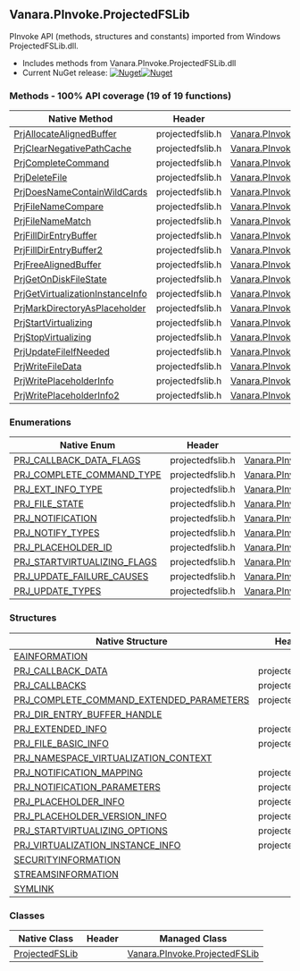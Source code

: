 ## Vanara.PInvoke.ProjectedFSLib  
PInvoke API (methods, structures and constants) imported from Windows ProjectedFSLib.dll.

- Includes methods from Vanara.PInvoke.ProjectedFSLib.dll  
- Current NuGet release: [![Nuget](https://img.shields.io/nuget/v/Vanara.PInvoke.ProjectedFSLib?logo=nuget&style=flat-square)![Nuget](https://img.shields.io/nuget/dt/Vanara.PInvoke.ProjectedFSLib?label=%20&style=flat-square)](https://www.nuget.org/packages/Vanara.PInvoke.ProjectedFSLib)  
### Methods - 100% API coverage (19 of 19 functions)  
Native Method | Header | Managed Method  
--- | --- | ---  
[PrjAllocateAlignedBuffer](https://www.google.com/search?num=5&q=PrjAllocateAlignedBuffer+site%3Alearn.microsoft.com) | projectedfslib.h | [Vanara.PInvoke.ProjectedFSLib.PrjAllocateAlignedBuffer](https://github.com/dahall/Vanara/search?l=C%23&q=PrjAllocateAlignedBuffer)  
[PrjClearNegativePathCache](https://www.google.com/search?num=5&q=PrjClearNegativePathCache+site%3Alearn.microsoft.com) | projectedfslib.h | [Vanara.PInvoke.ProjectedFSLib.PrjClearNegativePathCache](https://github.com/dahall/Vanara/search?l=C%23&q=PrjClearNegativePathCache)  
[PrjCompleteCommand](https://www.google.com/search?num=5&q=PrjCompleteCommand+site%3Alearn.microsoft.com) | projectedfslib.h | [Vanara.PInvoke.ProjectedFSLib.PrjCompleteCommand](https://github.com/dahall/Vanara/search?l=C%23&q=PrjCompleteCommand)  
[PrjDeleteFile](https://www.google.com/search?num=5&q=PrjDeleteFile+site%3Alearn.microsoft.com) | projectedfslib.h | [Vanara.PInvoke.ProjectedFSLib.PrjDeleteFile](https://github.com/dahall/Vanara/search?l=C%23&q=PrjDeleteFile)  
[PrjDoesNameContainWildCards](https://www.google.com/search?num=5&q=PrjDoesNameContainWildCards+site%3Alearn.microsoft.com) | projectedfslib.h | [Vanara.PInvoke.ProjectedFSLib.PrjDoesNameContainWildCards](https://github.com/dahall/Vanara/search?l=C%23&q=PrjDoesNameContainWildCards)  
[PrjFileNameCompare](https://www.google.com/search?num=5&q=PrjFileNameCompare+site%3Alearn.microsoft.com) | projectedfslib.h | [Vanara.PInvoke.ProjectedFSLib.PrjFileNameCompare](https://github.com/dahall/Vanara/search?l=C%23&q=PrjFileNameCompare)  
[PrjFileNameMatch](https://www.google.com/search?num=5&q=PrjFileNameMatch+site%3Alearn.microsoft.com) | projectedfslib.h | [Vanara.PInvoke.ProjectedFSLib.PrjFileNameMatch](https://github.com/dahall/Vanara/search?l=C%23&q=PrjFileNameMatch)  
[PrjFillDirEntryBuffer](https://www.google.com/search?num=5&q=PrjFillDirEntryBuffer+site%3Alearn.microsoft.com) | projectedfslib.h | [Vanara.PInvoke.ProjectedFSLib.PrjFillDirEntryBuffer](https://github.com/dahall/Vanara/search?l=C%23&q=PrjFillDirEntryBuffer)  
[PrjFillDirEntryBuffer2](https://www.google.com/search?num=5&q=PrjFillDirEntryBuffer2+site%3Alearn.microsoft.com) | projectedfslib.h | [Vanara.PInvoke.ProjectedFSLib.PrjFillDirEntryBuffer2](https://github.com/dahall/Vanara/search?l=C%23&q=PrjFillDirEntryBuffer2)  
[PrjFreeAlignedBuffer](https://www.google.com/search?num=5&q=PrjFreeAlignedBuffer+site%3Alearn.microsoft.com) | projectedfslib.h | [Vanara.PInvoke.ProjectedFSLib.PrjFreeAlignedBuffer](https://github.com/dahall/Vanara/search?l=C%23&q=PrjFreeAlignedBuffer)  
[PrjGetOnDiskFileState](https://www.google.com/search?num=5&q=PrjGetOnDiskFileState+site%3Alearn.microsoft.com) | projectedfslib.h | [Vanara.PInvoke.ProjectedFSLib.PrjGetOnDiskFileState](https://github.com/dahall/Vanara/search?l=C%23&q=PrjGetOnDiskFileState)  
[PrjGetVirtualizationInstanceInfo](https://www.google.com/search?num=5&q=PrjGetVirtualizationInstanceInfo+site%3Alearn.microsoft.com) | projectedfslib.h | [Vanara.PInvoke.ProjectedFSLib.PrjGetVirtualizationInstanceInfo](https://github.com/dahall/Vanara/search?l=C%23&q=PrjGetVirtualizationInstanceInfo)  
[PrjMarkDirectoryAsPlaceholder](https://www.google.com/search?num=5&q=PrjMarkDirectoryAsPlaceholder+site%3Alearn.microsoft.com) | projectedfslib.h | [Vanara.PInvoke.ProjectedFSLib.PrjMarkDirectoryAsPlaceholder](https://github.com/dahall/Vanara/search?l=C%23&q=PrjMarkDirectoryAsPlaceholder)  
[PrjStartVirtualizing](https://www.google.com/search?num=5&q=PrjStartVirtualizing+site%3Alearn.microsoft.com) | projectedfslib.h | [Vanara.PInvoke.ProjectedFSLib.PrjStartVirtualizing](https://github.com/dahall/Vanara/search?l=C%23&q=PrjStartVirtualizing)  
[PrjStopVirtualizing](https://www.google.com/search?num=5&q=PrjStopVirtualizing+site%3Alearn.microsoft.com) | projectedfslib.h | [Vanara.PInvoke.ProjectedFSLib.PrjStopVirtualizing](https://github.com/dahall/Vanara/search?l=C%23&q=PrjStopVirtualizing)  
[PrjUpdateFileIfNeeded](https://www.google.com/search?num=5&q=PrjUpdateFileIfNeeded+site%3Alearn.microsoft.com) | projectedfslib.h | [Vanara.PInvoke.ProjectedFSLib.PrjUpdateFileIfNeeded](https://github.com/dahall/Vanara/search?l=C%23&q=PrjUpdateFileIfNeeded)  
[PrjWriteFileData](https://www.google.com/search?num=5&q=PrjWriteFileData+site%3Alearn.microsoft.com) | projectedfslib.h | [Vanara.PInvoke.ProjectedFSLib.PrjWriteFileData](https://github.com/dahall/Vanara/search?l=C%23&q=PrjWriteFileData)  
[PrjWritePlaceholderInfo](https://www.google.com/search?num=5&q=PrjWritePlaceholderInfo+site%3Alearn.microsoft.com) | projectedfslib.h | [Vanara.PInvoke.ProjectedFSLib.PrjWritePlaceholderInfo](https://github.com/dahall/Vanara/search?l=C%23&q=PrjWritePlaceholderInfo)  
[PrjWritePlaceholderInfo2](https://www.google.com/search?num=5&q=PrjWritePlaceholderInfo2+site%3Alearn.microsoft.com) | projectedfslib.h | [Vanara.PInvoke.ProjectedFSLib.PrjWritePlaceholderInfo2](https://github.com/dahall/Vanara/search?l=C%23&q=PrjWritePlaceholderInfo2)  
### Enumerations  
Native Enum | Header | Managed Enum  
--- | --- | ---  
[PRJ_CALLBACK_DATA_FLAGS](https://www.google.com/search?num=5&q=PRJ_CALLBACK_DATA_FLAGS+site%3Alearn.microsoft.com) | projectedfslib.h | [Vanara.PInvoke.ProjectedFSLib.PRJ_CALLBACK_DATA_FLAGS](https://github.com/dahall/Vanara/search?l=C%23&q=PRJ_CALLBACK_DATA_FLAGS)  
[PRJ_COMPLETE_COMMAND_TYPE](https://www.google.com/search?num=5&q=PRJ_COMPLETE_COMMAND_TYPE+site%3Alearn.microsoft.com) | projectedfslib.h | [Vanara.PInvoke.ProjectedFSLib.PRJ_COMPLETE_COMMAND_TYPE](https://github.com/dahall/Vanara/search?l=C%23&q=PRJ_COMPLETE_COMMAND_TYPE)  
[PRJ_EXT_INFO_TYPE](https://www.google.com/search?num=5&q=PRJ_EXT_INFO_TYPE+site%3Alearn.microsoft.com) | projectedfslib.h | [Vanara.PInvoke.ProjectedFSLib.PRJ_EXT_INFO_TYPE](https://github.com/dahall/Vanara/search?l=C%23&q=PRJ_EXT_INFO_TYPE)  
[PRJ_FILE_STATE](https://www.google.com/search?num=5&q=PRJ_FILE_STATE+site%3Alearn.microsoft.com) | projectedfslib.h | [Vanara.PInvoke.ProjectedFSLib.PRJ_FILE_STATE](https://github.com/dahall/Vanara/search?l=C%23&q=PRJ_FILE_STATE)  
[PRJ_NOTIFICATION](https://www.google.com/search?num=5&q=PRJ_NOTIFICATION+site%3Alearn.microsoft.com) | projectedfslib.h | [Vanara.PInvoke.ProjectedFSLib.PRJ_NOTIFICATION](https://github.com/dahall/Vanara/search?l=C%23&q=PRJ_NOTIFICATION)  
[PRJ_NOTIFY_TYPES](https://www.google.com/search?num=5&q=PRJ_NOTIFY_TYPES+site%3Alearn.microsoft.com) | projectedfslib.h | [Vanara.PInvoke.ProjectedFSLib.PRJ_NOTIFY_TYPES](https://github.com/dahall/Vanara/search?l=C%23&q=PRJ_NOTIFY_TYPES)  
[PRJ_PLACEHOLDER_ID](https://www.google.com/search?num=5&q=PRJ_PLACEHOLDER_ID+site%3Alearn.microsoft.com) | projectedfslib.h | [Vanara.PInvoke.ProjectedFSLib.PRJ_PLACEHOLDER_ID](https://github.com/dahall/Vanara/search?l=C%23&q=PRJ_PLACEHOLDER_ID)  
[PRJ_STARTVIRTUALIZING_FLAGS](https://www.google.com/search?num=5&q=PRJ_STARTVIRTUALIZING_FLAGS+site%3Alearn.microsoft.com) | projectedfslib.h | [Vanara.PInvoke.ProjectedFSLib.PRJ_STARTVIRTUALIZING_FLAGS](https://github.com/dahall/Vanara/search?l=C%23&q=PRJ_STARTVIRTUALIZING_FLAGS)  
[PRJ_UPDATE_FAILURE_CAUSES](https://www.google.com/search?num=5&q=PRJ_UPDATE_FAILURE_CAUSES+site%3Alearn.microsoft.com) | projectedfslib.h | [Vanara.PInvoke.ProjectedFSLib.PRJ_UPDATE_FAILURE_CAUSES](https://github.com/dahall/Vanara/search?l=C%23&q=PRJ_UPDATE_FAILURE_CAUSES)  
[PRJ_UPDATE_TYPES](https://www.google.com/search?num=5&q=PRJ_UPDATE_TYPES+site%3Alearn.microsoft.com) | projectedfslib.h | [Vanara.PInvoke.ProjectedFSLib.PRJ_UPDATE_TYPES](https://github.com/dahall/Vanara/search?l=C%23&q=PRJ_UPDATE_TYPES)  
### Structures  
Native Structure | Header | Managed Structure  
--- | --- | ---  
[EAINFORMATION](https://www.google.com/search?num=5&q=EAINFORMATION+site%3Alearn.microsoft.com) |  | [Vanara.PInvoke.ProjectedFSLib.PRJ_PLACEHOLDER_INFO.EAINFORMATION](https://github.com/dahall/Vanara/search?l=C%23&q=EAINFORMATION)  
[PRJ_CALLBACK_DATA](https://www.google.com/search?num=5&q=PRJ_CALLBACK_DATA+site%3Alearn.microsoft.com) | projectedfslib.h | [Vanara.PInvoke.ProjectedFSLib.PRJ_CALLBACK_DATA](https://github.com/dahall/Vanara/search?l=C%23&q=PRJ_CALLBACK_DATA)  
[PRJ_CALLBACKS](https://www.google.com/search?num=5&q=PRJ_CALLBACKS+site%3Alearn.microsoft.com) | projectedfslib.h | [Vanara.PInvoke.ProjectedFSLib.PRJ_CALLBACKS](https://github.com/dahall/Vanara/search?l=C%23&q=PRJ_CALLBACKS)  
[PRJ_COMPLETE_COMMAND_EXTENDED_PARAMETERS](https://www.google.com/search?num=5&q=PRJ_COMPLETE_COMMAND_EXTENDED_PARAMETERS+site%3Alearn.microsoft.com) | projectedfslib.h | [Vanara.PInvoke.ProjectedFSLib.PRJ_COMPLETE_COMMAND_EXTENDED_PARAMETERS](https://github.com/dahall/Vanara/search?l=C%23&q=PRJ_COMPLETE_COMMAND_EXTENDED_PARAMETERS)  
[PRJ_DIR_ENTRY_BUFFER_HANDLE](https://www.google.com/search?num=5&q=PRJ_DIR_ENTRY_BUFFER_HANDLE+site%3Alearn.microsoft.com) |  | [Vanara.PInvoke.ProjectedFSLib.PRJ_DIR_ENTRY_BUFFER_HANDLE](https://github.com/dahall/Vanara/search?l=C%23&q=PRJ_DIR_ENTRY_BUFFER_HANDLE)  
[PRJ_EXTENDED_INFO](https://www.google.com/search?num=5&q=PRJ_EXTENDED_INFO+site%3Alearn.microsoft.com) | projectedfslib.h | [Vanara.PInvoke.ProjectedFSLib.PRJ_EXTENDED_INFO](https://github.com/dahall/Vanara/search?l=C%23&q=PRJ_EXTENDED_INFO)  
[PRJ_FILE_BASIC_INFO](https://www.google.com/search?num=5&q=PRJ_FILE_BASIC_INFO+site%3Alearn.microsoft.com) | projectedfslib.h | [Vanara.PInvoke.ProjectedFSLib.PRJ_FILE_BASIC_INFO](https://github.com/dahall/Vanara/search?l=C%23&q=PRJ_FILE_BASIC_INFO)  
[PRJ_NAMESPACE_VIRTUALIZATION_CONTEXT](https://www.google.com/search?num=5&q=PRJ_NAMESPACE_VIRTUALIZATION_CONTEXT+site%3Alearn.microsoft.com) |  | [Vanara.PInvoke.ProjectedFSLib.PRJ_NAMESPACE_VIRTUALIZATION_CONTEXT](https://github.com/dahall/Vanara/search?l=C%23&q=PRJ_NAMESPACE_VIRTUALIZATION_CONTEXT)  
[PRJ_NOTIFICATION_MAPPING](https://www.google.com/search?num=5&q=PRJ_NOTIFICATION_MAPPING+site%3Alearn.microsoft.com) | projectedfslib.h | [Vanara.PInvoke.ProjectedFSLib.PRJ_NOTIFICATION_MAPPING](https://github.com/dahall/Vanara/search?l=C%23&q=PRJ_NOTIFICATION_MAPPING)  
[PRJ_NOTIFICATION_PARAMETERS](https://www.google.com/search?num=5&q=PRJ_NOTIFICATION_PARAMETERS+site%3Alearn.microsoft.com) | projectedfslib.h | [Vanara.PInvoke.ProjectedFSLib.PRJ_NOTIFICATION_PARAMETERS](https://github.com/dahall/Vanara/search?l=C%23&q=PRJ_NOTIFICATION_PARAMETERS)  
[PRJ_PLACEHOLDER_INFO](https://www.google.com/search?num=5&q=PRJ_PLACEHOLDER_INFO+site%3Alearn.microsoft.com) | projectedfslib.h | [Vanara.PInvoke.ProjectedFSLib.PRJ_PLACEHOLDER_INFO](https://github.com/dahall/Vanara/search?l=C%23&q=PRJ_PLACEHOLDER_INFO)  
[PRJ_PLACEHOLDER_VERSION_INFO](https://www.google.com/search?num=5&q=PRJ_PLACEHOLDER_VERSION_INFO+site%3Alearn.microsoft.com) | projectedfslib.h | [Vanara.PInvoke.ProjectedFSLib.PRJ_PLACEHOLDER_VERSION_INFO](https://github.com/dahall/Vanara/search?l=C%23&q=PRJ_PLACEHOLDER_VERSION_INFO)  
[PRJ_STARTVIRTUALIZING_OPTIONS](https://www.google.com/search?num=5&q=PRJ_STARTVIRTUALIZING_OPTIONS+site%3Alearn.microsoft.com) | projectedfslib.h | [Vanara.PInvoke.ProjectedFSLib.PRJ_STARTVIRTUALIZING_OPTIONS](https://github.com/dahall/Vanara/search?l=C%23&q=PRJ_STARTVIRTUALIZING_OPTIONS)  
[PRJ_VIRTUALIZATION_INSTANCE_INFO](https://www.google.com/search?num=5&q=PRJ_VIRTUALIZATION_INSTANCE_INFO+site%3Alearn.microsoft.com) | projectedfslib.h | [Vanara.PInvoke.ProjectedFSLib.PRJ_VIRTUALIZATION_INSTANCE_INFO](https://github.com/dahall/Vanara/search?l=C%23&q=PRJ_VIRTUALIZATION_INSTANCE_INFO)  
[SECURITYINFORMATION](https://www.google.com/search?num=5&q=SECURITYINFORMATION+site%3Alearn.microsoft.com) |  | [Vanara.PInvoke.ProjectedFSLib.PRJ_PLACEHOLDER_INFO.SECURITYINFORMATION](https://github.com/dahall/Vanara/search?l=C%23&q=SECURITYINFORMATION)  
[STREAMSINFORMATION](https://www.google.com/search?num=5&q=STREAMSINFORMATION+site%3Alearn.microsoft.com) |  | [Vanara.PInvoke.ProjectedFSLib.PRJ_PLACEHOLDER_INFO.STREAMSINFORMATION](https://github.com/dahall/Vanara/search?l=C%23&q=STREAMSINFORMATION)  
[SYMLINK](https://www.google.com/search?num=5&q=SYMLINK+site%3Alearn.microsoft.com) |  | [Vanara.PInvoke.ProjectedFSLib.PRJ_EXTENDED_INFO.SYMLINK](https://github.com/dahall/Vanara/search?l=C%23&q=SYMLINK)  
### Classes  
Native Class | Header | Managed Class  
--- | --- | ---  
[ProjectedFSLib](https://www.google.com/search?num=5&q=ProjectedFSLib+site%3Alearn.microsoft.com) |  | [Vanara.PInvoke.ProjectedFSLib](https://github.com/dahall/Vanara/search?l=C%23&q=ProjectedFSLib)  
